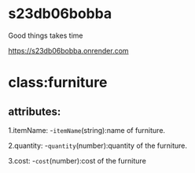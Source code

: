 # s23db06bobba
Good things takes time

https://s23db06bobba.onrender.com

# class:furniture

## attributes:

1.itemName:
-`itemName`(string):name  of furniture.

2.quantity:
-`quantity`(number):quantity of the furniture.

3.cost:
-`cost`(number):cost of the furniture


